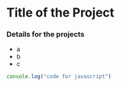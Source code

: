 # Title of the Project

### Details for the projects 

- a
- b
- c
  
```javascript
console.log("code for javascript")
```
